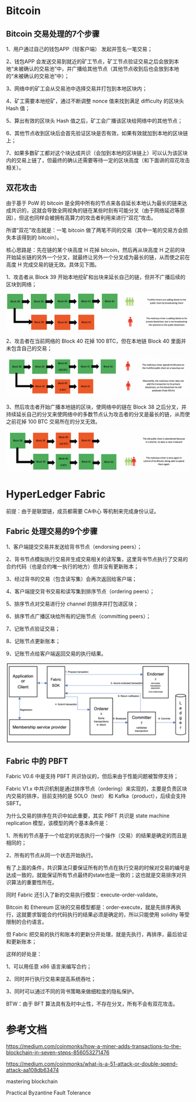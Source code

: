 # Bitcoin

## Bitcoin 交易处理的7个步骤

1、用户通过自己的钱包APP（轻客户端） 发起并签名一笔交易；

2、钱包APP 会发送交易到就近的矿工节点，矿工节点验证交易之后会放到本地“未被确认的交易池”中，并广播给其他节点（其他节点收到后也会放到本地的“未被确认的交易池”中）；

3、网络中的矿工会从交易池中选择交易并打包到本地区块内；

4、矿工需要本地挖矿，通过不断调整 nonce 值来找到满足 difficulty 的区块头 Hash 值；

5、算出有效的区块头 Hash 值之后，矿工会广播该区块给网络中的其他节点；

6、其他节点收到区块后会首先验证区块是否有效，如果有效就加到本地的区块链上；

7、如果多数矿工都对这个块达成共识（会加到本地的区块链上）可以认为该区块内的交易上链了，但最终的确认还需要等待一定的区块高度（和下面讲的双花攻击相关）。

## 双花攻击

由于基于 PoW 的 bitcoin 是全网中所有的节点来各自延长本地认为最长的链来达成共识的，这就会导致全网视角的链在某些时刻有可能分叉（由于网络延迟等原因），但这也同样会被拥有高算力的攻击者利用来进行“双花”攻击。

所谓“双花”攻击就是：一笔 bitcoin 做了两笔不同的交易（其中一笔的交易方会损失本该得到的 bitcoin）。

核心思路是：先在链的某个块高度 H 花掉 bitcoin，然后再从块高度 H 之前的块开始延长链的另外一个分叉，就最终让另外一个分叉成为最长的链，从而使之前在高度 H 完成交易的链无效。具体见下图。

1、攻击者从 Block 39 开始本地挖矿和出块来延长自己的链，但并不广播后续的区块到网络；

![image](https://github.com/nil-zhang/consensus/blob/master/images/double-spend-1.png)

2、攻击者在当前网络的 Block 40 花掉 100 BTC，但在本地链 Block 40 里面并未包含自己的交易；

![image](https://github.com/nil-zhang/consensus/blob/master/images/double-spend-2.png)

3、然后攻击者开始广播本地链的区块，使网络中的链在 Block 38 之后分叉，并持续延长自己的分叉来使网络中的多数节点认为攻击者的分叉是最长的链，从而使之前花掉 100 BTC 交易所在的分叉无效。

![image](https://github.com/nil-zhang/consensus/blob/master/images/double-spend-5.png)

# HyperLedger Fabric

前提：由于是联盟链，成员都需要 CA中心 等机制来完成身份认证。

## Fabric 处理交易的9个步骤

1、客户端提交交易并发送给背书节点（endorsing peers）；

2、背书节点模拟执行交易并生成交易相关的读写集，这里背书节点执行了交易的合约代码（也是合约唯一执行的地方）但并没有更新账本；

3、经过背书的交易（包含读写集）会再次返回给客户端；

4、客户端提交背书交易和读写集到排序节点（ordering peers）；

5、排序节点对交易进行分 channel 的排序并打包进区块；

6、排序节点广播区块给所有的记账节点（committing peers）；

7、记账节点验证交易；

8、记账节点更新账本；

9、记账节点给客户端返回交易的执行结果。

![image](https://github.com/nil-zhang/consensus/blob/master/images/The%20transaction%20flow%20of%20fabric.jpg)

## Fabric 中的 PBFT
Fabric V0.6 中是支持 PBFT 共识协议的，但后来由于性能问题被暂停支持；

Fabric V1.x 中共识机制是通过排序节点（ordering）来实现的，主要是负责区块内交易的排序，目前支持的是 SOLO（test） 和 Kafka（product），后续会支持 SBFT。

为什么交易的排序在共识中如此重要，其实 PBFT 共识是 state machine replication 模型，该模型的两个基本条件是：

1、所有的节点基于一个给定的状态执行一个操作（交易）的结果是确定的而且是相同的；

2、所有的节点从同一个状态开始执行。

有了上面的条件，共识算法只要保证所有的节点在执行交易的时候对交易的编号是达成一致的，就能保证所有节点最终的state也是一致的；这也就是交易排序对共识算法的重要性所在。

同时 Fabric 还引入了新的交易执行模型：execute-order-validate。

Bitcoin 和 Ethereum 区块的交易模型都是：order-execute，就是先排序再执行，这就要求智能合约代码执行的结果必须是确定的，所以只能使用 solidity 等受限制的合约语言。

但 Fabric 把交易的执行和账本的更新分开处理，就是先执行，再排序，最后验证和更新账本；

这样的好处是：

1、可以用任意 x86 语言来编写合约；

2、同时并行执行交易来提高系统吞吐；

3、同时可以通过不同的背书策略来做细粒度的隐私保护。

BTW：由于 BFT 算法具有及时中止性，不存在分叉，所有不会有双花攻击。

# 参考文档

https://medium.com/coinmonks/how-a-miner-adds-transactions-to-the-blockchain-in-seven-steps-856053271476

https://medium.com/coinmonks/what-is-a-51-attack-or-double-spend-attack-aa108db63474

mastering blockchain

Practical Byzantine Fault Tolerance
